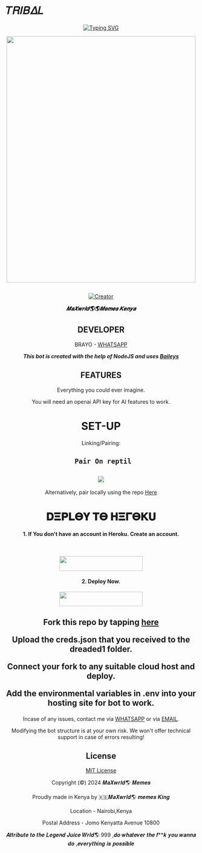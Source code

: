 # 𝑇𝑅𝛪𝐵𝛥𝐿
<div align="center">
<a href="https://git.io/typing-svg"><img src="https://readme-typing-svg.demolab.com?font=Black+Ops+One&size=50&pause=1000&color=1BAFBAFF&center=true&width=880&height=100&lines=LONG LIVE+𝑴𝑨𝒙𝒘𝒓𝒍𝒅🌎+𝑴𝑿-𝑾𝑹𝑳𝑫;MULTI+-+DEVICE+WHATSAPP+BOT;CREATED+BY+𝑴𝒂𝑿𝒘𝒓𝒍𝒅🌍;RELEASED+BY+𝑴𝒂𝑿𝒘𝒓𝒍𝒅🌎*; ...;𝑻𝑬𝑨𝑴 𝑴𝑨𝑿𝑾𝑹𝑳𝑫." alt="Typing SVG" /></a>
  </p>
  
<p align="center">
<img src="https://telegra.ph/file/19babec8cabf8b877ed34.jpg" width="500" height="650"/>
</p>
<p align="center">
  <a href="#"><img src="http://readme-typing-svg.herokuapp.com?color=orange&center=true&vCenter=true&multiline=false&lines=𝑴𝒂𝑿𝒘𝒓𝒍𝒅+𝑴𝒆𝒎𝒆𝒔+𝑲𝒆𝒏𝒚𝒂+WHATSAPP+BOT" alt="">

  </p>
<p align="center">
<a href="#"><img title="Creator" src="https://img.shields.io/badge/Creator-𝑴𝒂𝑿𝒘𝒓𝒍𝒅🌎-black.svg?style=for-the-badge&logo=github"></a>


</p>


***𝑴𝒂𝑿𝒘𝒓𝒍𝒅🌎🌎𝑴𝒆𝒎𝒆𝒔 𝑲𝒆𝒏𝒚𝒂***

## DEVELOPER

  BRAYO -   [WHATSAPP](https://wa.me/+254768301278)



***This bot is created with the help of NodeJS and uses [Baileys](https://github.com/adiwajshing/Baileys)***

## FEATURES
Everything you could ever imagine.

You will need an openai API key for AI features to work.

# SET-UP

Linking/Pairing:


## ` Pair On reptil`
<h2 align="center">  <a href="https://replit.com/@khoolkheed/Tribal-Pairing-v6"><img src="https://repl.it/badge/github/quiec/whatsasena" />
</a>
</h2>

Alternatively, pair locally using the repo [Here](https://replit.com/@khoolkheed/Tribal-Pairing-v6)

<h1 align="center">𝐃𝚵𝚸𝐋𝚯𝐘 𝚻𝚯 𝚮𝚵𝚪𝚯𝐊𝐔</h1> 



#### 1. If You don't have an account in Heroku. Create an account.

<br>
<p align="center"><a href="https://signup.heroku.com"> <img src="https://img.shields.io/badge/heroku%20Account-purple?style=for-the-badge&logo=heroku" width="220" height="38.45"/></a></p>

#### 2. Deploy Now.
<p align="center"><a href="https://dashboard.heroku.com/new-app?template=https://github.com/juxmiz/MX-WRLD"> <img src="https://img.shields.io/badge/Heroku%20Deploy-purple?style=for-the-badge&logo=heroku" width="220" height="38.45"/></a></p>

    


    
<h2 align="center">   

 Fork this repo by tapping  [here](https://github.com/juxmiz/TlMX-WRLD/fork)


 Upload the creds.json that you received to the dreaded1 folder.

 Connect your fork to any suitable cloud host and deploy.

 Add the environmental variables in .env into your hosting site for bot to work.
</h2>
 
     

    
 



Incase of any issues, contact me via [WHATSAPP](https://wa.me/+254768301278) or via [EMAIL](maxwrld8@gmail.com).

Modifying the bot structure is at your own risk. We won't offer technical support in case of errors resulting!


## License

[MIT License](https://github.com/juxmiz/MX-WRLD/blob/main/LICENSE)

Copyright (©) 2024 𝑴𝒂𝑿𝒘𝒓𝒍𝒅🌎 𝑴𝒆𝒎𝒆𝒔

Proudly made in Kenya by 🇰🇪𝑴𝒂𝑿𝒘𝒓𝒍𝒅🌎 𝒎𝒆𝒎𝒆𝒔 𝑲𝒊𝒏𝒈

Location - Nairobi,Kenya

Postal Address - Jomo Kenyatta Avenue 10800

𝑨𝒕𝒕𝒓𝒊𝒃𝒖𝒕𝒆 𝒕𝒐 𝒕𝒉𝒆 𝑳𝒆𝒈𝒆𝒏𝒅 𝑱𝒖𝒊𝒄𝒆 𝑾𝒓𝒍𝒅🌎 999 ,𝒅𝒐 𝒘𝒉𝒂𝒕𝒆𝒗𝒆𝒓 𝒕𝒉𝒆 𝒇**𝒌 𝒚𝒐𝒖 𝒘𝒂𝒏𝒏𝒂 𝒅𝒐 ,𝒆𝒗𝒆𝒓𝒚𝒕𝒉𝒊𝒏𝒈 𝒊𝒔 𝒑𝒐𝒔𝒔𝒊𝒃𝒍𝒆


